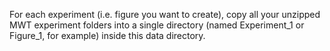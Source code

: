 For each experiment (i.e. figure you want to create), copy all your unzipped MWT 
experiment folders into a single directory (named Experiment_1 or Figure_1, for example)
inside this data directory. 